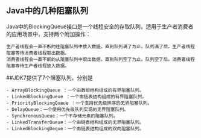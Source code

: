 ## Java中的几种阻塞队列

Java中的BlockingQueue接口是一个线程安全的存取队列，适用于生产者消费者的应用场景中，支持两个附加操作：

    生产者线程会一直不断的往阻塞队列中放入数据，直到队列满了为止。队列满了后，生产者线程阻塞等待消费者线程取出数据。
    消费者线程会一直不断的从阻塞队列中取出数据，直到队列空了为止。队列空了后，消费者线程阻塞等待生产者线程放入数据。
    
    
##JDK7提供了7个阻塞队列。分别是

    - ArrayBlockingQueue ：一个由数组结构组成的有界阻塞队列。
    - LinkedBlockingQueue ：一个由链表结构组成的有界阻塞队列。
    - PriorityBlockingQueue ：一个支持优先级排序的无界阻塞队列。
    - DelayQueue：一个使用优先级队列实现的无界阻塞队列。
    - SynchronousQueue：一个不存储元素的阻塞队列。
    - LinkedTransferQueue：一个由链表结构组成的无界阻塞队列。
    - LinkedBlockingDeque：一个由链表结构组成的双向阻塞队列。